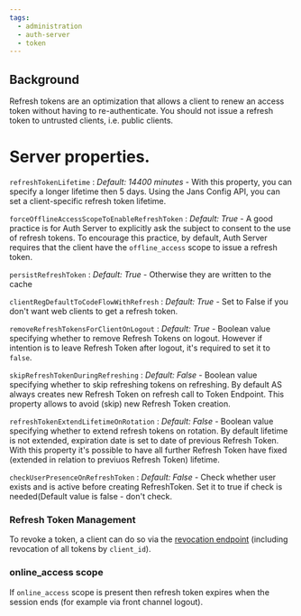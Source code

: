 ```yaml
---
tags:
  - administration
  - auth-server
  - token
---
```


## Background

Refresh tokens are an optimization that allows a client to renew an access token
without having to re-authenticate. You should not issue a refresh token to
untrusted clients, i.e. public clients.

# Server properties.

`refreshTokenLifetime`
: *Default: 14400 minutes* - With this property, you can specify a longer lifetime
then 5 days. Using the Jans Config API, you can set a client-specific refresh
token lifetime.

`forceOfflineAccessScopeToEnableRefreshToken`
: *Default: True* - A good practice is for Auth Server to explicitly ask the
subject to consent to the use of refresh tokens. To encourage this practice,
by default, Auth Server requires that the client have the `offline_access` scope
to issue a refresh token.

`persistRefreshToken`
: *Default: True* - Otherwise they are written to the cache

`clientRegDefaultToCodeFlowWithRefresh`
: *Default: True* - Set to False if you don't want web clients to get a refresh
token.

`removeRefreshTokensForClientOnLogout`
: *Default: True* - Boolean value specifying whether to remove Refresh Tokens on logout. 
However if intention is to leave Refresh Token after logout, it's required to set it to `false`.

`skipRefreshTokenDuringRefreshing`
: *Default: False* - Boolean value specifying whether to skip refreshing tokens on refreshing. 
By default AS always creates new Refresh Token on refresh call to Token Endpoint. This property allows to avoid (skip) new Refresh Token creation.

`refreshTokenExtendLifetimeOnRotation`
: *Default: False* - Boolean value specifying whether to extend refresh tokens on rotation. By default lifetime is not extended, expiration date is set to date of previous Refresh Token. With this property it's possible to have all further Refresh Token have fixed (extended in relation to previuos Refresh Token) lifetime. 

`checkUserPresenceOnRefreshToken`
: *Default: False* - Check whether user exists and is active before creating RefreshToken. Set it to true if check is needed(Default value is false - don't check.

### Refresh Token Management

To revoke a token, a client can do so via the [revocation endpoint](../endpoints/token-revocation.md) (including revocation of all tokens by `client_id`).

### online_access scope

If `online_access` scope is present then refresh token expires when the session ends (for example via front channel logout).



